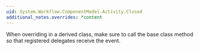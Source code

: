 ```yaml
---
uid: System.Workflow.ComponentModel.Activity.Closed
additional_notes.overrides: *content
---
```


<p>When overriding <xref href="System.Workflow.ComponentModel.Activity.Closed"></xref> in a derived class, make sure to call the base class <xref href="System.Workflow.ComponentModel.Activity.Closed"></xref> method so that registered delegates receive the event.</p>


